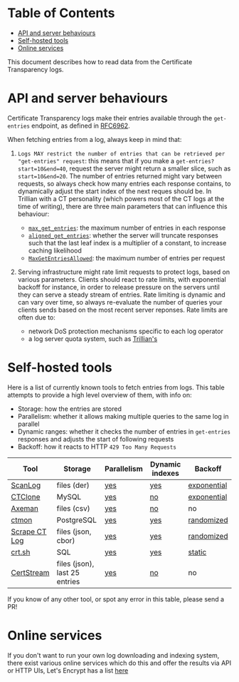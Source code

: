 # Table of Contents

 - [API and server behaviours](#api-and-server-behaviours)
 - [Self-hosted tools](#self-hosted-tools)
 - [Online services](#online-services)

This document describes how to read data from the Certificate Transparency
logs.

# API and server behaviours
Certificate Transparency logs make their entries available through the
`get-entries` endpoint, as defined in
[RFC6962](https://www.rfc-editor.org/rfc/rfc6962#section-4.6).

When fetching entries from a log, always keep in mind that:

 1. `Logs MAY restrict the number of entries that can be retrieved per
 "get-entries" request`: this means that if you make a
 `get-entries?start=10&end=40`, request the server might return a smaller slice,
 such as `start=10&end=20`. The number of entries returned might vary between
 requests, so always check how many entries each response contains, to
 dynamically adjust the start index of the next reques should be. In Trillian
 with a CT personality (which powers most of the CT logs at the time of
 writing), there are three main parameters that can influence this behaviour:
     - [`max_get_entries`](https://github.com/search?q=repo%3Agoogle%2Fcertificate-transparency-go+max_get_entries+path%3Atrillian%2Fctfe%2Fct_server%2Fmain.go&type=code): the maximum number of entries in each response
     - [`aligned_get_entries`](https://github.com/search?q=repo%3Agoogle%2Fcertificate-transparency-go+aligned_get_entries+path%3Atrillian%2Fctfe%2Fhandlers.go&type=code): whether the server will truncate responses
        such that the last leaf index is a multiplier of a constant, to
        increase caching likelihood
     - [`MaxGetEntriesAllowed`](https://github.com/search?q=repo%3Agoogle%2Fcertificate-transparency-go+MaxGetEntriesAllowed+path%3Atrillian%2Fctfe%2Fhandlers.go&type=code): the maximum number of entries per request

 2. Serving infrastructure might rate limit requests to protect logs, based on
 various parameters. Clients should react to rate limits, with exponential
 backoff for instance, in order to release pressure on the servers until they
 can serve a steady stream of entries. Rate limiting is dynamic and can vary 
 over time, so always re-evaluate the number of queries your clients sends based
 on the most recent server reponses. Rate limits are often due to:
     - network DoS protection mechanisms specific to each log operator
     - a log server quota system, such as [Trillian's](https://github.com/google/trillian/blob/master/quota/quota.go)
 

# Self-hosted tools
Here is a list of currently known tools to fetch entries from logs. This table
attempts to provide a high level overview of them, with info on:
   - Storage: how the entries are stored
   - Parallelism: whether it allows making multiple queries to the same log in parallel
   - Dynamic ranges: whether it checks the number of entries in `get-entries` responses and adjusts the start of following
   requests
   - Backoff: how it reacts to HTTP `429 Too Many Requests`

|Tool                                                                                                   |Storage                      |Parallelism                                                                                                                              |Dynamic indexes                                                                                                                   |Backoff                                                                                                                     |
|-------------------------------------------------------------------------------------------------------|-----------------------------|-----------------------------------------------------------------------------------------------------------------------------------------|----------------------------------------------------------------------------------------------------------------------------------|----------------------------------------------------------------------------------------------------------------------------|
|[ScanLog](https://github.com/google/certificate-transparency-go/blob/master/scanner/scanlog/scanlog.go)|files (der)                  |[yes](https://github.com/google/certificate-transparency-go/blob/041b29b9b82cf2eb8972c5afef04e692524af8f0/scanner/scanlog/scanlog.go#L58)|[yes](https://github.com/google/certificate-transparency-go/blob/041b29b9b82cf2eb8972c5afef04e692524af8f0/scanner/fetcher.go#L298)|[exponential](https://github.com/google/certificate-transparency-go/blob/master/jsonclient/backoff.go)                      |
|[CTClone](https://github.com/google/trillian-examples/tree/master/clone)                               |MySQL                        |[yes](https://github.com/google/trillian-examples/blob/f2a13ca2666b721d527d61d68f4fe6768b1e5ad1/clone/cmd/ctclone/ctclone.go#L42)        |[no](https://github.com/google/trillian-examples/blob/f2a13ca2666b721d527d61d68f4fe6768b1e5ad1/clone/internal/cloner/clone.go#L75)|[exponential](https://github.com/google/certificate-transparency-go/blob/master/jsonclient/backoff.go)                      |
|[Axeman](https://github.com/CaliDog/Axeman)                                                            |files (csv)                  |[yes](https://github.com/CaliDog/Axeman/blob/e8a195a3e31f10ee6156d564ec541e7dcc356a4c/axeman/core.py#L28)                                |[no](https://github.com/CaliDog/Axeman/blob/e8a195a3e31f10ee6156d564ec541e7dcc356a4c/axeman/certlib.py#L60)                       |no                                                                                                                          |
|[ctmon](https://github.com/sergiogarciadev/ctmon)                                                      |PostgreSQL                   |[yes](https://github.com/search?q=repo%3Asergiogarciadev%2Fctmon+path%3Astate.json+concurrency&type=code)                                |[yes](https://github.com/sergiogarciadev/ctmon/blob/e4a4f67f4b405821a2ab47ab1878d6ae0eebb72c/logclient/log.go#L73)                |[randomized](https://github.com/sergiogarciadev/ctmon/blob/e4a4f67f4b405821a2ab47ab1878d6ae0eebb72c/logclient/log.go#L92)   |
|[Scrape CT Log](https://github.com/mpalmer/scrape-ct-log)                                              |files (json, cbor)           |[yes](https://github.com/mpalmer/scrape-ct-log/blob/02314930ac59c23f6b0782fe156239aeff86b667/src/runner/mod.rs#L72)                      |[yes](https://github.com/mpalmer/scrape-ct-log/blob/02314930ac59c23f6b0782fe156239aeff86b667/src/fetcher/mod.rs#L246)             |[randomized](https://github.com/mpalmer/scrape-ct-log/blob/02314930ac59c23f6b0782fe156239aeff86b667/src/fetcher/mod.rs#L183)|
|[crt.sh](https://github.com/crtsh)                                                                     |SQL                          |[yes](https://github.com/crtsh/ct_monitor/blob/174e0d8d4954dacd80eaf45dedd90061d7e7a6f4/ct/logList.go#L24)                               |[yes](https://github.com/crtsh/ct_monitor/blob/174e0d8d4954dacd80eaf45dedd90061d7e7a6f4/ct/getEntries.go#L77)                     |[static](https://github.com/crtsh/ct_monitor/blob/174e0d8d4954dacd80eaf45dedd90061d7e7a6f4/ct/logList.go#L75)               |
|[CertStream](https://github.com/CaliDog/certstream-server?tab=readme-ov-file)                          |files (json), last 25 entries|[yes](https://github.com/CaliDog/certstream-server/blob/41c054704316f9ade21a0cc89db19d51e10469e6/lib/certstream/ct_watcher.ex#L165)      |[no](https://github.com/CaliDog/certstream-server-python/blob/790718da384d3710e7842bd32b8367d2e142cc14/certstream/watcher.py#L143)|no                                                                                                                          |


If you know of any other tool, or spot any error in this table, please send a PR!

# Online services 
If you don't want to run your own log downloading and indexing system, there
exist various online services which do this and offer the results via API or
HTTP UIs, Let's Encrypt has a list [here](https://community.letsencrypt.org/t/certificate-transparency-search-resources/203368)